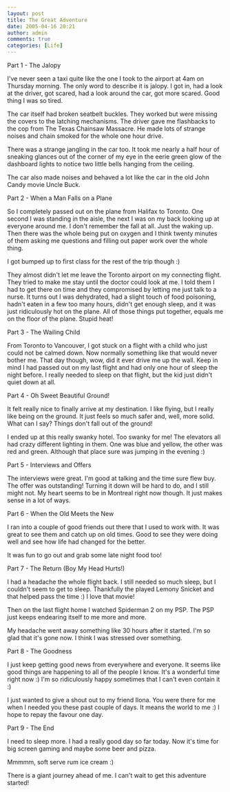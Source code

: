 ```yaml
---
layout: post
title: The Great Adventure
date: 2005-04-16 20:21
author: admin
comments: true
categories: [Life]
---
```

Part 1 - The Jalopy

I&apos;ve never seen a taxi quite like the one I took to the airport at 4am on Thursday morning.  The only word to describe it is jalopy.  I got in, had a look at the driver, got scared, had a look around the car, got more scared.  Good thing I was so tired.

The car itself had broken seatbelt buckles.  They worked but were missing the covers to the latching mechanisms.  The driver gave me flashbacks to the cop from The Texas Chainsaw Massacre.  He made lots of strange noises and chain smoked for the whole one hour drive.

There was a strange jangling in the car too.  It took me nearly a half hour of sneaking glances out of the corner of my eye in the eerie green glow of the dashboard lights to notice two little bells hanging from the ceiling.

The car also made noises and behaved a lot like the car in the old John Candy movie Uncle Buck.

Part 2 - When a Man Falls on a Plane

So I completely passed out on the plane from Halifax to Toronto.  One second I was standing in the aisle, the next I was on my back looking up at everyone around me.  I don&apos;t remember the fall at all.  Just the waking up.  Then there was the whole being put on oxygen and I think twenty minutes of them asking me questions and filling out paper work over the whole thing.  

I got bumped up to first class for the rest of the trip though :)

They almost didn&apos;t let me leave the Toronto airport on my connecting flight.  They tried to make me stay until the doctor could look at me.  I told them I had to get there on time and they compromised by letting me just talk to a nurse.  It turns out I was dehydrated, had a slight touch of food poisoning, hadn&apos;t eaten in a few too many hours, didn&apos;t get enough sleep, and it was just ridiculously hot on the plane.  All of those things put together, equals me on the floor of the plane.  Stupid heat!

Part 3 - The Wailing Child

From Toronto to Vancouver, I got stuck on a flight with a child who just could not be calmed down.  Now normally something like that would never bother me.  That day though, wow, did it ever drive me up the wall.  Keep in mind I had passed out on my last flight and had only one hour of sleep the night before.  I really needed to sleep on that flight, but the kid just didn&apos;t quiet down at all.

Part 4 - Oh Sweet Beautiful Ground!

It felt really nice to finally arrive at my destination.  I like flying, but I really like being on the ground.  It just feels so much safer and, well, more solid.  What can I say?  Things don&apos;t fall out of the ground!

I ended up at this really swanky hotel.  Too swanky for me!  The elevators all had crazy different lighting in them.  One was blue and yellow, the other was red and green.  Although that place sure was jumping in the evening :)

Part 5 - Interviews and Offers

The interviews were great.  I&apos;m good at talking and the time sure flew buy.  The offer was outstanding!  Turning it down will be hard to do, and I still might not.  My heart seems to be in Montreal right now though.  It just makes sense in a lot of ways.

Part 6 - When the Old Meets the New

I ran into a couple of good friends out there that I used to work with.  It was great to see them and catch up on old times.  Good to see they were doing well and see how life had changed for the better.

It was fun to go out and grab some late night food too!

Part 7 - The Return (Boy My Head Hurts!)

I had a headache the whole flight back.  I still needed so much sleep, but I couldn&apos;t seem to get to sleep.  Thankfully the played Lemony Snicket and that helped pass the time :)  I love that movie!

Then on the last flight home I watched Spiderman 2 on my PSP.  The PSP just keeps endearing itself to me more and more.

My headache went away something like 30 hours after it started.  I&apos;m so glad that it&apos;s gone now.  I think I was stressed over something.

Part 8 - The Goodness

I just keep getting good news from everywhere and everyone.  It seems like good things are happening to all of the people I know.  It&apos;s a wonderful time right now :)  I&apos;m so ridiculously happy sometimes that I can&apos;t even contain it :)

I just wanted to give a shout out to my friend Ilona.  You were there for me when I needed you these past couple of days.  It means the world to me :)  I hope to repay the favour one day.

Part 9 - The End

I need to sleep more.  I had a really good day so far today.  Now it&apos;s time for big screen gaming and maybe some beer and pizza.

Mmmmm, soft serve rum ice cream :)

There is a giant journey ahead of me.  I can&apos;t wait to get this adventure started!
